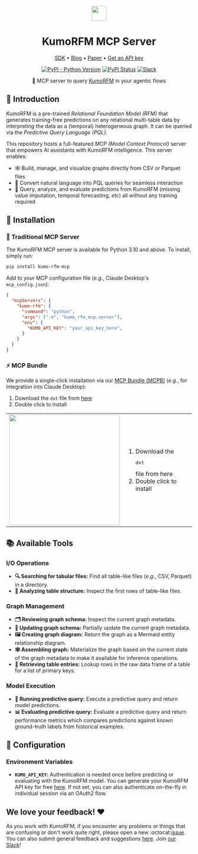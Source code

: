 <div align="center">
  <img src="https://kumo-ai.github.io/kumo-sdk/docs/_static/kumo-logo.svg" height="40"/>
  <h1>KumoRFM MCP Server</h1>
</div>

<div align="center">
  <p>
    <a href="https://github.com/kumo-ai/kumo-rfm/">SDK</a> •
    <a href="https://kumo.ai/company/news/kumo-relational-foundation-model/">Blog</a> •
    <a href="https://kumo.ai/research/kumo_relational_foundation_model.pdf">Paper</a> •
    <a href="https://kumorfm.ai">Get an API key</a>
  </p>

[![PyPI - Python Version](https://img.shields.io/pypi/pyversions/kumo-rfm-mcp?color=FC1373)](https://pypi.org/project/kumo-rfm-mcp/)
[![PyPI Status](https://img.shields.io/pypi/v/kumo-rfm-mcp.svg?color=FC1373)](https://pypi.org/project/kumo-rfm-mcp/)
[![Slack](https://img.shields.io/badge/slack-join-pink.svg?logo=slack&color=FC1373)](https://join.slack.com/t/kumoaibuilders/shared_invite/zt-2z9uih3lf-fPM1z2ACZg~oS3ObmiQLKQ)

🔬 MCP server to query [KumoRFM](https://kumorfm.ai) in your agentic flows

</div>

## 📖 Introduction

KumoRFM is a pre-trained *Relational Foundation Model (RFM)* that generates training-free predictions on any relational multi-table data by interpreting the data as a (temporal) heterogeneous graph.
It can be queried via the *Predictive Query Language (PQL)*.

This repository hosts a full-featured *MCP (Model Context Protocol)* server that empowers AI assistants with KumoRFM intelligence.
This server enables:

- 🕸️ Build, manage, and visualize graphs directly from CSV or Parquet files
- 💬 Convert natural language into PQL queries for seamless interaction
- 🤖 Query, analyze, and evaluate predictions from KumoRFM (missing value imputation, temporal forecasting, *etc*) all without any training required

## 🚀 Installation

### 🐍 Traditional MCP Server

The KumoRFM MCP server is available for Python 3.10 and above. To install, simply run:

```bash
pip install kumo-rfm-mcp
```

Add to your MCP configuration file (*e.g.*, Claude Desktop's `mcp_config.json`):

```json
{
  "mcpServers": {
    "kumo-rfm": {
      "command": "python",
      "args": ["-m", "kumo_rfm_mcp.server"],
      "env": {
        "KUMO_API_KEY": "your_api_key_here",
      }
    }
  }
}
```

### ⚡ MCP Bundle

We provide a single-click installation via our [MCP Bundle (MCPB)](https://github.com/anthropics/mcpb) (*e.g.*, for integration into Claude Desktop):

1. Download the `dxt` file from [here](<>)
1. Double click to install

<table>
  <tr>
    <td align="center">
      <img src="https://kumo-sdk-public.s3.us-west-2.amazonaws.com/claude_mcpb.png" height="300" />
    </td>
    <td>
      <ol>
        <li>Download the <pre>dxt</pre> file from <a>here</a></li>
        <li>Double click to install</li>
      </ol>
    </td>
  </tr>
</table>

## 📚 Available Tools

### I/O Operations

- **🔍 Searching for tabular files:** Find all table-like files (*e.g.*, CSV, Parquet) in a directory.
- **🧐 Analyzing table structure:** Inspect the first rows of table-like files.

### Graph Management

- **🗂️ Reviewing graph schema:** Inspect the current graph metadata.
- **🔄 Updating graph schema:** Partially update the current graph metadata.
- **🖼️ Creating graph diagram:** Return the graph as a Mermaid entity relationship diagram.
- **🕸️ Assembling graph:** Materialize the graph based on the current state of the graph metadata to make it available for inference operations.
- **📂 Retrieving table entries:** Lookup rows in the raw data frame of a table for a list of primary keys.

### Model Execution

- **🤖 Running predictive query:** Execute a predictive query and return model predictions.
- **📊 Evaluating predictive query:** Evaluate a predictive query and return performance metrics which compares predictions against known ground-truth labels from historical examples.

## 🔧 Configuration

### Environment Variables

- **`KUMO_API_KEY`:** Authentication is needed once before predicting or evaluating with the
  KumoRFM model.
  You can generate your KumoRFM API key for free [here](https://kumorfm.ai).
  If not set, you can also authenticate on-the-fly in individual session via an OAuth2 flow.

## We love your feedback! :heart:

As you work with KumoRFM, if you encounter any problems or things that are confusing or don't work quite right, please open a new :octocat:[issue](https://github.com/kumo-ai/kumo-rfm-mcp/issues/new).
You can also submit general feedback and suggestions [here](https://docs.google.com/forms/d/e/1FAIpQLSfr2HYgJN8ghaKyvU0PSRkqrGd_BijL3oyQTnTxLrf8AEk-EA/viewform).
Join [our Slack](https://join.slack.com/t/kumoaibuilders/shared_invite/zt-2z9uih3lf-fPM1z2ACZg~oS3ObmiQLKQ)!

